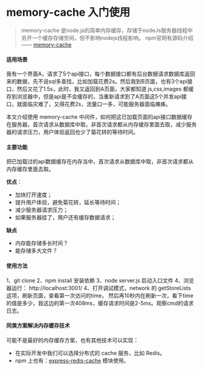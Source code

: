# memory-cache 入门使用

> memory-cache 是node.js的简单内存缓存，存储于nodeJs服务器线程中另开一个缓存存储空间，但不影响nodejs线程影响。  npm官网有源码介绍  —— [memory-cache](https://www.npmjs.com/package/memory-cache)


#### 适用场景
我有一个界面A，请求了5个api接口，每个数据接口都有后台数据请求数据库返回来的数据，先不说sql多查找，比如加载花费2s。然后我到B页面，也有3个api接口，然后又花了1.5s，此时，我又返回到A页面，大家都知道 js,css,images 都缓存到浏览器中，但是api是不会缓存的，当重新请求到了A页面这5个并发api接口，就面临灾难了，又得花费2s，流量口一多，可能服务器面临瘫痪。

本文介绍使用 memory-cache 中间件，如何把这已加载页面的api接口数据缓存在服务器，首次请求从数据库中取，非首次请求都从内存缓存里面去取，减少服务器的请求压力，用户体验返回也少了菊花转的等待时间。

#### 主要功能
把已加载过的api数据缓存在内存当中，首次请求从数据库中取，非首次请求都从内存缓存里面去取。

**优点**：
- 加快打开速度；
- 提升用户体验，避免菊花转，延长等待时间；
- 减少服务器请求压力；
- 如果服务器挂了，用户还有缓存数据请求；

**缺点**
- 内存能存储多长时间？
- 能存储多大文件？

#### 使用方法
1、git clone
2、npm install	安装依赖
3、node server.js	启动入口文件
4、浏览器运行：  http://localhost:3001/
4、打开调试模式，network 的 getStoreLists 这项，刷新页面，查看第一次访问的time， 然后再10秒内在刷新一次，看下time的值是多少，我这边的第一次408ms，缓存请求时间是2-5ms。观察cmd的请求日志。

#### 同类方案解决内存缓存技术
可能不是最好的内存缓存方案，也有其他技术可以实现：
-  在实际开发中我们可以选择分布式的 cache 服务，比如 Redis。
-  npm 上也有：[express-redis-cache](https://www.npmjs.com/package/express-redis-cache) 模块使用。